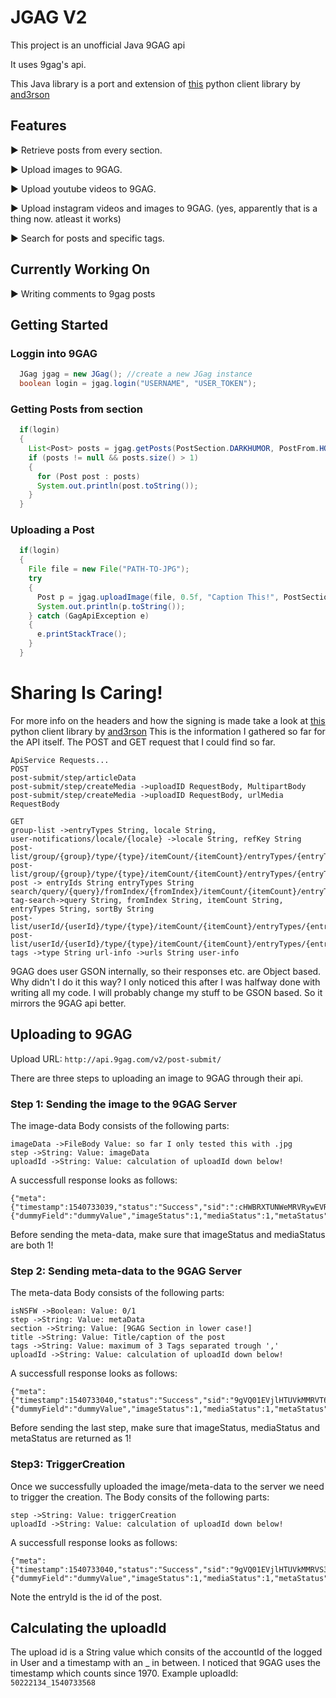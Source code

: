 # JGAG V2

This project is an unofficial Java 9GAG api

It uses 9gag's api.

This Java library is a port and extension of [this](https://github.com/and3rson/nineapi)  python client library by [and3rson](https://github.com/and3rson)

 ## Features
 ► Retrieve posts from every section.
 
 ► Upload images to 9GAG.
 
 ► Upload youtube videos to 9GAG.
 
 ► Upload instagram videos and images to 9GAG. (yes, apparently that is a thing now. atleast it works)
 
 ► Search for posts and specific tags.
 
  
## Currently Working On
 
 ► Writing comments to 9gag posts

## Getting Started
### Loggin into 9GAG

```java
  JGag jgag = new JGag(); //create a new JGag instance
  boolean login = jgag.login("USERNAME", "USER_TOKEN");
```

### Getting Posts from section
```java
  if(login)
  {
    List<Post> posts = jgag.getPosts(PostSection.DARKHUMOR, PostFrom.HOT, 10);
    if (posts != null && posts.size() > 1)
    {
      for (Post post : posts)
      System.out.println(post.toString());
    }
  }
```
### Uploading a Post
```java
  if(login)
  {
    File file = new File("PATH-TO-JPG");		
    try
    {
      Post p = jgag.uploadImage(file, 0.5f, "Caption This!", PostSection.FUNNY, false, "tag1", "tag2", "tag3");
      System.out.println(p.toString());
    } catch (GagApiException e)
    {
      e.printStackTrace();
    }
  }
```

# Sharing Is Caring!
For more info on the headers and how the signing is made take a look at [this](https://github.com/and3rson/nineapi)  python client library by [and3rson](https://github.com/and3rson)
This is the information I gathered so far for the API itself.
The POST and GET request that I could find so far.
```
ApiService Requests... 
POST 
post-submit/step/articleData
post-submit/step/createMedia ->uploadID RequestBody, MultipartBody
post-submit/step/createMedia ->uploadID RequestBody, urlMedia RequestBody
	  
GET 
group-list ->entryTypes String, locale String,
user-notifications/locale/{locale} ->locale String, refKey String
post-list/group/{group}/type/{type}/itemCount/{itemCount}/entryTypes/{entryTypes}/olderThan/{olderThan}
post-list/group/{group}/type/{type}/itemCount/{itemCount}/entryTypes/{entryTypes}
post -> entryIds String entryTypes String
search/query/{query}/fromIndex/{fromIndex}/itemCount/{itemCount}/entryTypes/{entryTypes}/sortBy/{sortBy}
tag-search->query String, fromIndex String, itemCount String, entryTypes String, sortBy String
post-list/userId/{userId}/type/{type}/itemCount/{itemCount}/entryTypes/{entryTypes}
post-list/userId/{userId}/type/{type}/itemCount/{itemCount}/entryTypes/{entryTypes}/olderThan/{olderThan}
tags ->type String url-info ->urls String user-info
```

9GAG does user GSON internally, so their responses etc. are Object based. Why didn't I do it this way? I only noticed this after I was halfway done with writing all my code. I will probably change my stuff to be GSON based. So it mirrors the 9GAG api better.
## Uploading to 9GAG

Upload URL: ```http://api.9gag.com/v2/post-submit/```

There are three steps to uploading an image to 9GAG through their api.

### Step 1: Sending the image to the 9GAG Server
The image-data Body consists of the following parts:
```
imageData ->FileBody Value: so far I only tested this with .jpg
step ->String: Value: imageData
uploadId ->String: Value: calculation of uploadId down below!
```
A successfull response looks as follows:
```
{"meta":{"timestamp":1540733039,"status":"Success","sid":":cHWBRXTUNWeMRVRywEVRNDTUlVY"},"data":{"dummyField":"dummyValue","imageStatus":1,"mediaStatus":1,"metaStatus":0,"entryId":null}}
```
Before sending the meta-data, make sure that imageStatus and mediaStatus are both 1!

### Step 2: Sending meta-data to the 9GAG Server
The meta-data Body consists of the following parts:
```
isNSFW ->Boolean: Value: 0/1
step ->String: Value: metaData
section ->String: Value: [9GAG Section in lower case!]
title ->String: Value: Title/caption of the post
tags ->String: Value: maximum of 3 Tags separated trough ','
uploadId ->String: Value: calculation of uploadId down below!
```
A successfull response looks as follows:
```
{"meta":{"timestamp":1540733040,"status":"Success","sid":"9gVQ01EVjlHTUVkMMRVT6xEVJlnT31TY"},"data":{"dummyField":"dummyValue","imageStatus":1,"mediaStatus":1,"metaStatus":1,"entryId":null}}
```
Before sending the last step, make sure that imageStatus, mediaStatus and metaStatus are returned as 1!

### Step3: TriggerCreation
Once we successfully uploaded the image/meta-data to the server we need to trigger the creation.
The Body consits of the following parts:
```
step ->String: Value: triggerCreation
uploadId ->String: Value: calculation of uploadId down below!
```
A successfull response looks as follows:
```
{"meta":{"timestamp":1540733040,"status":"Success","sid":"9gVQ01EVjlHTUVkMMRVS3xEVFlnT31TY"},"data":{"dummyField":"dummyValue","imageStatus":1,"mediaStatus":1,"metaStatus":1,"entryId":"a73yy7e"}}
```
Note the entryId is the id of the post.

## Calculating the uploadId

The upload id is a String value which consits of the accountId of the logged in User and a timestamp with an _ in between.
I noticed that 9GAG uses the timestamp which counts since 1970.
Example uploadId: ```50222134_1540733568```
